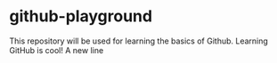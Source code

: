 # github-playground
This repository will be used for learning the basics of Github.
Learning GitHub is cool!
A new line

